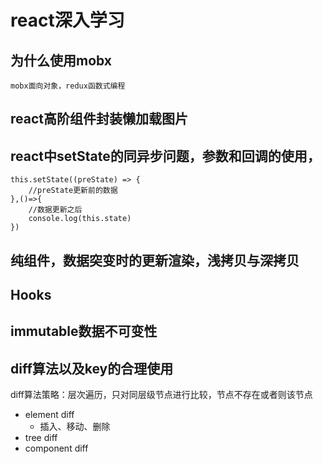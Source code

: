 # react深入学习
## 为什么使用mobx
    mobx面向对象，redux函数式编程
## react高阶组件封装懒加载图片
## react中setState的同异步问题，参数和回调的使用，
```
this.setState((preState) => {
    //preState更新前的数据
},()=>{
    //数据更新之后
    console.log(this.state)
})
```
## 纯组件，数据突变时的更新渲染，浅拷贝与深拷贝
## Hooks
## immutable数据不可变性
## diff算法以及key的合理使用
   diff算法策略：层次遍历，只对同层级节点进行比较，节点不存在或者则该节点
* element diff
    + 插入、移动、删除
* tree diff
* component diff